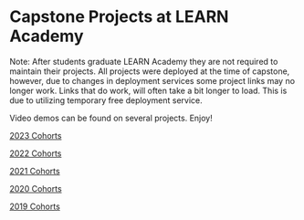 # Capstone Projects at LEARN Academy

Note: After students graduate LEARN Academy they are not required to maintain their projects. All projects were deployed at the time of capstone, however, due to changes in deployment services some project links may no longer work. Links that do work, will often take a bit longer to load. This is due to utilizing temporary free deployment service.

Video demos can be found on several projects. Enjoy!

[2023 Cohorts](./2022-cohorts.md)

[2022 Cohorts](./2022-cohorts.md)

[2021 Cohorts](./2021-cohorts.md)

[2020 Cohorts](./2020-cohorts.md)

[2019 Cohorts](./2019-cohorts.md)
